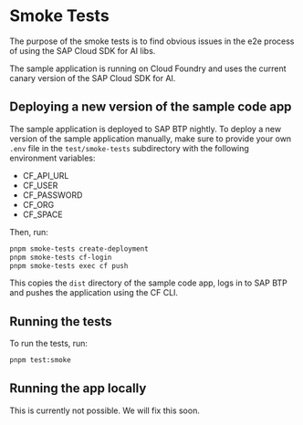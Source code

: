 # Smoke Tests

The purpose of the smoke tests is to find obvious issues in the e2e process of using the SAP Cloud SDK for AI libs.

The sample application is running on Cloud Foundry and uses the current canary version of the SAP Cloud SDK for AI.

## Deploying a new version of the sample code app

The sample application is deployed to SAP BTP nightly.
To deploy a new version of the sample application manually, make sure to provide your own `.env` file in the `test/smoke-tests` subdirectory with the following environment variables:

- CF_API_URL
- CF_USER
- CF_PASSWORD
- CF_ORG
- CF_SPACE

Then, run:

```bash
pnpm smoke-tests create-deployment
pnpm smoke-tests cf-login
pnpm smoke-tests exec cf push
```

This copies the `dist` directory of the sample code app, logs in to SAP BTP and pushes the application using the CF CLI.

## Running the tests

To run the tests, run:

```bash
pnpm test:smoke
```

## Running the app locally

This is currently not possible.
We will fix this soon.

<!-- Download a service key for your AI Core service instance from SAP BTP.
Create a `.env.local` file in the sample-code directory and add the service key under`AICORE_SERVICE_KEY`.
Run:

```bash
pnpm smoke-tests create-deployment
pnpm smoke-tests local
``` -->
